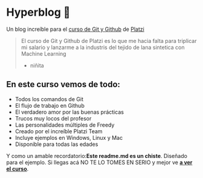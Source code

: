 # Hyperblog 💚
Un blog increíble para el [curso de Git y Github](http://platzi.com/cursos/git-github/  "curso de Git y Github") de [Platzi](http://platzi.com/ "Platzi")
>El curso de Git y Github de Platzi es lo que me hacia falta para triplicar mi salario y lanzarme a la industris del tejido de lana sintetica con Machine Learning
>- niñita

## En este curso vemos de todo:
* Todos los comandos de Git
* El flujo de trabajo en Github
* El verdadero amor por las buenas prácticas
* Trucos muy locos del profesor
* Las personalidades múltiples de Freedy
* Creado por el increíble Platzi Team
* Incluye ejemplos en Windows, Linux y Mac
* Disponible para todas las edades

Y como un amable recordatorio:**Este readme.md es un chiste**. Diseñado para el ejemplo. Si llegas acá NO TE LO TOMES EN SERIO y mejor ve [**a ver el curso**](http://platzi.com/cursos/git-github/ "a ver el curso").